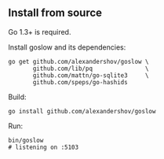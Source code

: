 ## Install from source
Go 1.3+ is required.

Install goslow and its dependencies:
```shell
go get github.com/alexandershov/goslow \
       github.com/lib/pq               \
       github.com/mattn/go-sqlite3     \
       github.com/speps/go-hashids
```

Build:
```shell
go install github.com/alexandershov/goslow
```

Run:
```shell
bin/goslow
# listening on :5103
```
